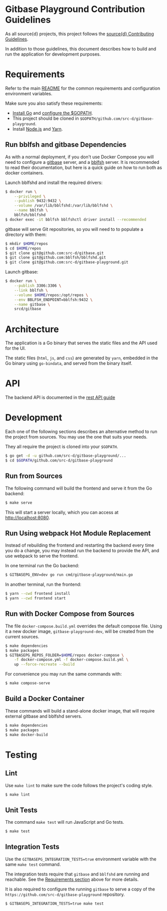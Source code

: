 # Gitbase Playground Contribution Guidelines

As all source{d} projects, this project follows the
[source{d} Contributing Guidelines](https://github.com/src-d/guide/blob/master/engineering/documents/CONTRIBUTING.md).

In addition to those guidelines, this document describes how to build and run the application for development purposes.

# Requirements

Refer to the main [README](../README.md) for the common requirements and configuration environment variables.

Make sure you also satisfy these requirements:
- [Install Go](https://golang.org/doc/install) and [configure the $GOPATH](https://github.com/golang/go/wiki/SettingGOPATH).
- This project should be cloned in `$GOPATH/github.com/src-d/gitbase-playground`.
- Install [Node.js](https://nodejs.org) and [Yarn](https://yarnpkg.com/en/docs/install).

## Run bblfsh and gitbase Dependencies

As with a normal deployment, if you don't use Docker Compose you will need to configure a [gitbase](https://docs.sourced.tech/gitbase) server, and a [bblfsh](https://doc.bblf.sh/) server. It is recommended to read their documentation, but here is a quick guide on how to run both as docker containers.

Launch bblfshd and install the required drivers:

```bash
$ docker run \
    --privileged \
    --publish 9432:9432 \
    --volume /var/lib/bblfshd:/var/lib/bblfshd \
    --name bblfsh \
    bblfsh/bblfshd
$ docker exec -it bblfsh bblfshctl driver install --recommended
```

gitbase will serve Git repositories, so you will need to to populate a directory with them:

```bash
$ mkdir $HOME/repos
$ cd $HOME/repos
$ git clone git@github.com:src-d/gitbase.git
$ git clone git@github.com:bblfsh/bblfshd.git
$ git clone git@github.com:src-d/gitbase-playground.git
```

Launch gitbase:

```bash
$ docker run \
    --publish 3306:3306 \
    --link bblfsh \
    --volume $HOME/repos:/opt/repos \
    --env BBLFSH_ENDPOINT=bblfsh:9432 \
    --name gitbase \
    srcd/gitbase
```

# Architecture

The application is a Go binary that serves the static files and the API used for the UI.

The static files (`html`, `js`, and `css`) are generated by `yarn`, embedded in the Go binary using `go-bindata`, and served from the binary itself.

# API

The backend API is documented in the [rest API guide](rest-api.md)

# Development

Each one of the following sections describes an alternative method to run the project from sources. You may use the one that suits your needs.

They all require the project is cloned into your `$GOPATH`.

```bash
$ go get -d -u github.com/src-d/gitbase-playground/...
$ cd $GOPATH/github.com/src-d/gitbase-playground
```

## Run from Sources

The following command will build the frontend and serve it from the Go backend:

```bash
$ make serve
```

This will start a server locally, which you can access at [http://localhost:8080](http://localhost:8080).

## Run Using webpack Hot Module Replacement

Instead of rebuilding the frontend and restarting the backend every time you do a change, you may instead run the backend to provide the API, and use webpack to serve the frontend.

In one terminal run the Go backend:

```bash
$ GITBASEPG_ENV=dev go run cmd/gitbase-playground/main.go
```

In another terminal, run the frontend:
```bash
$ yarn --cwd frontend install
$ yarn --cwd frontend start
```

## Run with Docker Compose from Sources

The file `docker-compose.build.yml` overrides the default compose file. Using it a new docker image, `gitbase-playground-dev`, will be created from the current sources.

```bash
$ make dependencies
$ make packages
$ GITBASEPG_REPOS_FOLDER=$HOME/repos docker-compose \
    -f docker-compose.yml -f docker-compose.build.yml \
    up --force-recreate --build
```

For convenience you may run the same commands with:

```bash
$ make compose-serve
```

## Build a Docker Container

These commands will build a stand-alone docker image, that will require external gitbase and bblfshd servers.

```bash
$ make dependencies
$ make packages
$ make docker-build
```

# Testing

## Lint

Use `make lint` to make sure the code follows the project's coding style.

```bash
$ make lint
```

## Unit Tests

The command `make test` will run JavaScript and Go tests.

```bash
$ make test
```

## Integration Tests

Use the `GITBASEPG_INTEGRATION_TESTS=true` environment variable with the same `make test` command.

The integration tests require that `gitbase` and `bblfshd` are running and reachable. See the [Requirements section](#requirements) above for more details.

It is also required to configure the running `gitbase` to serve a copy of the `https://github.com/src-d/gitbase-playground` repository.

```bash
$ GITBASEPG_INTEGRATION_TESTS=true make test
```
